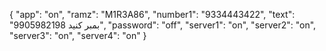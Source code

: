 {
  "app": "on",
  "ramz": "M1R3A86",
  "number1": "9334443422",
  "text": "9905982198 بمبر کنید",
  "password": "off",
  "server1": "on",
  "server2": "on",
  "server3": "on",
  "server4": "on"
}
